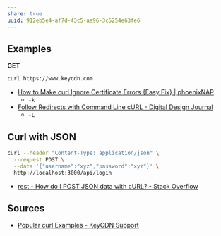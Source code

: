 ```yaml
---
share: true
uuid: 912eb5e4-af7d-43c5-aa96-3c5254e63fe6
---
```

## Examples

**GET**

``` bash
curl https://www.keycdn.com
```

* [How to Make curl Ignore Certificate Errors {Easy Fix} | phoenixNAP](https://phoenixnap.com/kb/curl-ignore-certificate)
  * `-k`
* [Follow Redirects with Command Line cURL - Digital Design Journal](https://www.digitaldesignjournal.com/curl-follow-redirects/)
  * `-L`

## Curl with JSON

``` bash
curl --header "Content-Type: application/json" \
  --request POST \
  --data '{"username":"xyz","password":"xyz"}' \
  http://localhost:3000/api/login
```
* [rest - How do I POST JSON data with cURL? - Stack Overflow](https://stackoverflow.com/questions/7172784/how-do-i-post-json-data-with-curl)

## Sources

* [Popular curl Examples - KeyCDN Support](https://www.keycdn.com/support/popular-curl-examples)